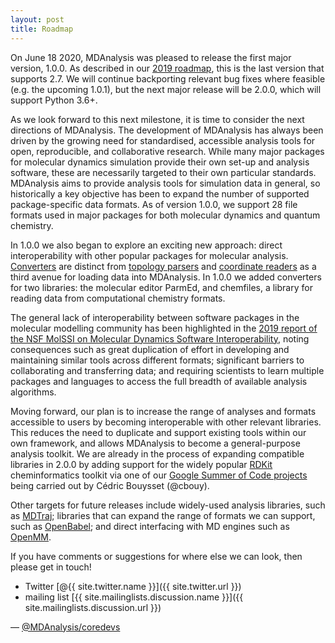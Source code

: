 ```yaml
---
layout: post
title: Roadmap
---
```


On June 18 2020, MDAnalysis was pleased to release the first major version, 1.0.0. As described in our [2019 roadmap](https://www.mdanalysis.org/2019/11/06/roadmap/), this is the last version that supports 2.7. We will continue backporting relevant bug fixes where feasible (e.g. the upcoming 1.0.1), but the next major release will be 2.0.0, which will support Python 3.6+.

As we look forward to this next milestone, it is time to consider the next directions of MDAnalysis. The development of MDAnalysis has always been driven by the growing need for standardised, accessible analysis tools for open, reproducible, and collaborative research. While many major packages for molecular dynamics simulation provide their own set-up and analysis software, these are necessarily targeted to their own particular standards. MDAnalysis aims to provide analysis tools for simulation data in general, so historically a key objective has been to expand the number of supported package-specific data formats. As of version 1.0.0, we support 28 file formats used in major packages for both molecular dynamics and quantum chemistry. 

In 1.0.0 we also began to explore an exciting new approach: direct interoperability with other popular packages for molecular analysis. [Converters](https://www.mdanalysis.org/docs//documentation_pages/converters.html) are distinct from [topology parsers](https://www.mdanalysis.org/docs//documentation_pages/topology_modules.html) and [coordinate readers](https://www.mdanalysis.org/docs//documentation_pages/coordinates_modules.html) as a third avenue for loading data into MDAnalysis. In 1.0.0 we added converters for two libraries: the molecular editor ParmEd, and chemfiles, a library for reading data from computational chemistry formats.

The general lack of interoperability between software packages in the molecular modelling community has been highlighted in the [2019 report of the NSF MolSSI on Molecular Dynamics Software Interoperability](https://drive.google.com/file/d/1HKRhfm1Ev1UMAdvvuXhorSCUJlhtU-1o/view), noting consequences such as great duplication of effort in developing and maintaining similar tools across different formats; significant barriers to collaborating and transferring data; and requiring scientists to learn multiple packages and languages to access the full breadth of available analysis algorithms. 

Moving forward, our plan is to increase the range of analyses and formats accessible to users by becoming interoperable with other relevant libraries. This reduces the need to duplicate and support existing tools within our own framework, and allows MDAnalysis to become a general-purpose analysis toolkit. We are already in the process of expanding compatible libraries in 2.0.0 by adding support for the widely popular [RDKit](https://www.rdkit.org/) cheminformatics toolkit via one of our [Google Summer of Code projects](https://www.mdanalysis.org/2020/05/20/gsoc-students/#c%C3%A9dric-bouysset-from-rdkit-to-the-universe-and-back) being carried out by Cédric Bouysset (@cbouy).

Other targets for future releases include widely-used analysis libraries, such as [MDTraj](http://mdtraj.org/); libraries that can expand the range of formats we can support, such as [OpenBabel](http://openbabel.org/wiki/Main_Page); and direct interfacing with MD engines such as [OpenMM](http://openmm.org/).

If you have comments or suggestions for where else we can look, then please get in touch!

- Twitter [@{{ site.twitter.name }}]({{ site.twitter.url }})
- mailing list [{{ site.mailinglists.discussion.name }}]({{ site.mailinglists.discussion.url }})
  
— [@MDAnalysis/coredevs](https://github.com/orgs/MDAnalysis/teams/coredevs)

